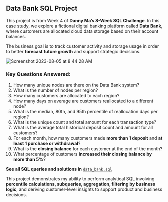 ## Data Bank SQL Project

This project is from Week 4 of **Danny Ma’s 8-Week SQL Challenge**. In this case study, we explore a fictional digital banking platform called **Data Bank**, where customers are allocated cloud data storage based on their account balances.

The business goal is to track customer activity and storage usage in order to better **forecast future growth** and support strategic decisions.

![Screenshot 2023-08-05 at 8 44 28 AM](https://github.com/mayank8893/SQL_Projects/assets/69361645/8bb147e6-0a96-4ffe-beb8-71ff4bbf4010)


### Key Questions Answered:

1. How many unique nodes are there on the Data Bank system?
2. What is the number of nodes per region?
3. How many customers are allocated to each region?
4. How many days on average are customers reallocated to a different node?
5. What is the median, 80th, and 95th percentile of reallocation days per region?
6. What is the unique count and total amount for each transaction type?
7. What is the average total historical deposit count and amount for all customers?
8. For each month, how many customers made **more than 1 deposit** and **at least 1 purchase or withdrawal**?
9. What is the **closing balance** for each customer at the end of the month?
10. What percentage of customers **increased their closing balance by more than 5%**?


**See all SQL queries and solutions in** [`data_bank.sql`](data_bank.sql)

This project demonstrates my ability to perform analytical SQL involving **percentile calculations, subqueries, aggregation, filtering by business logic**, and deriving customer-level insights to support product and business decisions.
